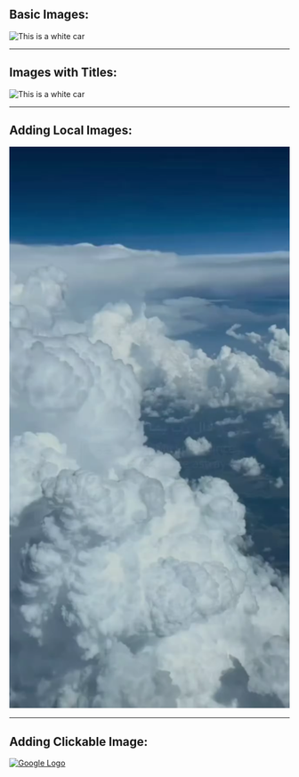 ## Basic Images: 
<!-- ![Alt text](Image URL)-->
![This is a white car](https://th.bing.com/th/id/OIP.9AA9ELQUr6WsoCJ2WcVcEwHaEK?o=7rm=3&rs=1&pid=ImgDetMain&o=7&rm=3)

---
## Images with Titles:
<!-- ![Alt text](Image URL "Image Title") -->
![This is a white car](https://th.bing.com/th/id/OIP.9AA9ELQUr6WsoCJ2WcVcEwHaEK?o=7rm=3&rs=1&pid=ImgDetMain&o=7&rm=3 "This is a white car")

---
## Adding Local Images:
<!-- ![Local Image](Image Path)-->
![Blue sky](../../resources/Image.png)

---
## Adding Clickable Image:
<!--![![Image alt text](Thumbnail image URL)](Target page URL)-->
[![Google Logo](https://tinyurl.com/google-logo)](https://www.google.com)
